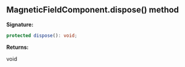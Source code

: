 
## MagneticFieldComponent.dispose() method

**Signature:**

```typescript
protected dispose(): void;
```
**Returns:**

void

